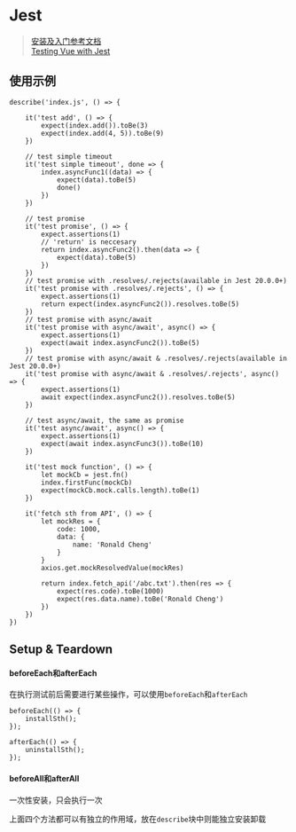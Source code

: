 # Jest

> [安装及入门参考文档](https://facebook.github.io/jest/docs/en/getting-started.html)  
> [Testing Vue with Jest](https://alexjoverm.github.io/series/Unit-Testing-Vue-js-Components-with-the-Official-Vue-Testing-Tools-and-Jest/)

## 使用示例  

	describe('index.js', () => {

	    it('test add', () => {
	        expect(index.add()).toBe(3)
	        expect(index.add(4, 5)).toBe(9)
	    })

	    // test simple timeout
	    it('test simple timeout', done => {
	        index.asyncFunc1((data) => {
	            expect(data).toBe(5)
	            done()
	        })
	    })

	    // test promise
	    it('test promise', () => {
	        expect.assertions(1)
	        // 'return' is neccesary
	        return index.asyncFunc2().then(data => {
	            expect(data).toBe(5)
	        })
	    })
	    // test promise with .resolves/.rejects(available in Jest 20.0.0+)
	    it('test promise with .resolves/.rejects', () => {
	        expect.assertions(1)
	        return expect(index.asyncFunc2()).resolves.toBe(5)
	    })
	    // test promise with async/await
	    it('test promise with async/await', async() => {
	        expect.assertions(1)
	        expect(await index.asyncFunc2()).toBe(5)
	    })
	    // test promise with async/await & .resolves/.rejects(available in Jest 20.0.0+)
	    it('test promise with async/await & .resolves/.rejects', async() => {
	        expect.assertions(1)
	        await expect(index.asyncFunc2()).resolves.toBe(5)
	    })

	    // test async/await, the same as promise
	    it('test async/await', async() => {
	        expect.assertions(1)
	        expect(await index.asyncFunc3()).toBe(10)
	    })

	    it('test mock function', () => {
	        let mockCb = jest.fn()
	        index.firstFunc(mockCb)
	        expect(mockCb.mock.calls.length).toBe(1)
	    })

	    it('fetch sth from API', () => {
	        let mockRes = {
	            code: 1000,
	            data: {
	                name: 'Ronald Cheng'
	            }
	        }
	        axios.get.mockResolvedValue(mockRes)

	        return index.fetch_api('/abc.txt').then(res => {
	            expect(res.code).toBe(1000)
	            expect(res.data.name).toBe('Ronald Cheng')
	        })
	    })
	})

## Setup & Teardown

#### beforeEach和afterEach  
在执行测试前后需要进行某些操作，可以使用`beforeEach`和`afterEach`

	beforeEach(() => {
	  	installSth();
	});

	afterEach(() => {
	  	uninstallSth();
	});

#### beforeAll和afterAll  
一次性安装，只会执行一次

上面四个方法都可以有独立的作用域，放在`describe`块中则能独立安装卸载